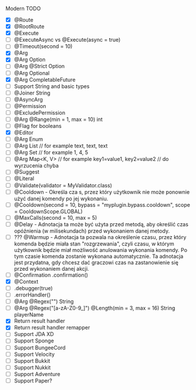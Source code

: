 Modern TODO
- [x] @Route
- [x] @RootRoute
- [x] @Execute
- [ ] @ExecuteAsync vs @Execute(async = true)
- [ ] @Timeout(second = 10)
- [x] @Arg
- [x] @Arg Option<T>
- [ ] @Arg @Strict Option<T>
- [ ] @Arg Optional<T>
- [x] @Arg CompletableFuture<User>
- [ ] Support String and basic types
- [ ] @Joiner String
- [ ] @AsyncArg
- [ ] @Permission
- [ ] @ExcludePermission
- [ ] @Arg @Range(min = 1, max = 10) int
- [ ] @Flag for booleans
- [x] @Editor
- [ ] @Arg Enum
- [ ] @Arg List<String> // for example text, text, text
- [ ] @Arg Set<T> // for example 1, 4, 5
- [ ] @Arg Map<K, V> // for example key1=value1, key2=value2 // do wyrzucenia chyba
- [ ] @Suggest
- [ ] @Literal
- [ ] @Validate(validator = MyValidator.class)
- [ ] @Cooldown - Określa cza s, przez który użytkownik nie może ponownie użyć danej komendy po jej wykonaniu.
- [ ] @Cooldown(second = 10, bypass = "myplugin.bypass.cooldown", scope = CooldownScope.GLOBAL)
- [ ] @MaxCalls(second = 10, max = 5)
- [ ] @Delay - Adnotacja ta może być użyta przed metodą, aby określić czas opóźnienia (w milisekundach) przed wykonaniem danej metody.
- [ ] ??? @Warmup - Adnotacja ta pozwala na określenie czasu, przez który komenda będzie miała stan "rozgrzewania", czyli czasu, w którym użytkownik będzie miał możliwość anulowania wykonania komendy. Po tym czasie komenda zostanie wykonana automatycznie. Ta adnotacja jest przydatna, gdy chcesz dać graczowi czas na zastanowienie się przed wykonaniem danej akcji.
- [ ] @Confirmation .confirmation()
- [x] @Context
- [ ] .debugger(true)
- [ ] .errorHandler()
- [ ] @Arg @Regex("") String
- [ ] @Arg @Regex("[a-zA-Z0-9_]") @Length(min = 3, max = 16) String playerName
- [x] Return result handler
- [x] Return result handler remapper
- [ ] Support JDA XD
- [ ] Support Sponge
- [ ] Support BungeeCord
- [ ] Support Velocity
- [ ] Support Bukkit
- [ ] Support Nukkit
- [ ] Support Adventure
- [ ] Support Paper?
